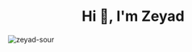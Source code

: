 <h1 align="center">Hi 👋, I'm Zeyad</h1>

<p>&nbsp;<img align="center" src="https://github-readme-stats.vercel.app/api?username=zeyad-sour&show_icons=true&theme=dark&locale=en" alt="zeyad-sour" /></p>
